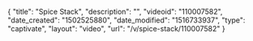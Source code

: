 {
    "title": "Spice Stack",
    "description": "",
    "videoid": "110007582",
    "date_created": "1502525880",
    "date_modified": "1516733937",
    "type": "captivate",
    "layout": "video",
    "url": "\/v\/spice-stack\/110007582"
}